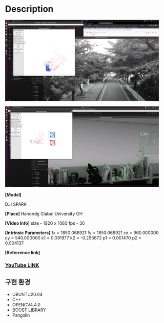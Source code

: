 # Description



![1688618910673](image/README/1688618910673.png)

![1688618919073](image/README/1688618919073.png)



**[Model]**

DJI SPARK

**[Place]**
Hanondg Glabal University OH

**[Video Info]**
size - 1920 x 1080
fps - 30

**[Intrinsic Parameters]**
fx = 1850.068921
fy = 1850.068921
cx = 960.000000
cy = 540.000000
k1 = 0.091977
k2 = -0.295672
p1 = 0.001470
p2 = 0.004137

**[Referrence link]**

### [YouTube LINK](https://youtu.be/XvKIvkEmncU)

## **구현 환경**

* UBUNTU20.04
* C++
* OPENCV4.4.0
* BOOST LIBRARY
* Pangolin
